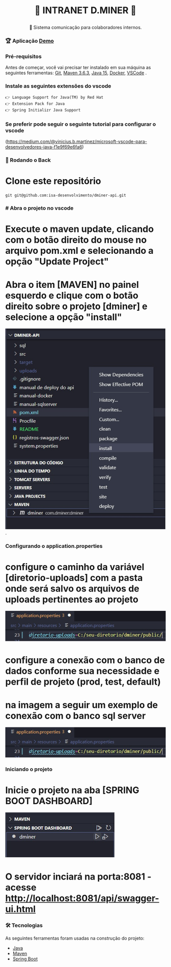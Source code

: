 <h1 align="center">

👾 INTRANET D.MINER 👾

</h1>
<p align="center">🚀  Sistema comunicação para colaboradores internos. 
</p>

### 🏆 Aplicação [Demo](https://dminer.herokuapp.com/)

### Pré-requisitos
Antes de começar, você vai precisar ter instalado em sua máquina as seguintes ferramentas:
[Git](https://git-scm.com/), 
[Maven 3.6.3](http://charlesmms.azurewebsites.net/2017/09/04/instalando-maven-no-windows-10/), 
[Java 15](https://mauriciogeneroso.medium.com/configurando-java-4-como-configurar-as-vari%C3%A1veis-java-home-path-e-classpath-no-windows-46040950638f),
[Docker](https://www.docker.com/products/docker-desktop),
[VSCode](https://code.visualstudio.com/) .

### Instale as seguintes extensões do vscode
    👉 Language Support for Java(TM) by Red Hat
    👉 Extension Pack for Java
    👉 Spring Initializr Java Support

### Se preferir pode seguir o seguinte tutorial para configurar o vscode
(https://medium.com/@vinicius.b.martinez/microsoft-vscode-para-desenvolvedores-java-f1e9f69e6fa6)


### 🎲 Rodando o Back

# Clone este repositório
```
git git@github.com:isa-desenvolvimento/dminer-api.git
```
<h3>
# Abra o projeto no vscode

# Execute o maven update, clicando com o botão direito do mouse no arquivo pom.xml e selecionando a opção "Update Project"
# Abra o item [MAVEN] no painel esquerdo e clique com o botão direito sobre o projeto [dminer] e selecione a opção "install"
![alt text](/resources-readme/maven.jpg) .

### Configurando o application.properties

# configure o caminho da variável [diretorio-uploads] com a pasta onde será salvo os arquivos de uploads pertinentes ao projeto
![alt text](/resources-readme/diretorio.jpg)

# configure a conexão com o banco de dados conforme sua necessidade e perfil de projeto (prod, test, default)
# na imagem a seguir um exemplo de conexão com o banco sql server
![alt text](/resources-readme/diretorio.jpg)


### Iniciando o projeto

# Inicie o projeto na aba [SPRING BOOT DASHBOARD]
![alt text](/resources-readme/spring-start.jpg)

# O servidor inciará na porta:8081 - acesse <http://localhost:8081/api/swagger-ui.html>
</h3>

### 🛠 Tecnologias

As seguintes ferramentas foram usadas na construção do projeto:

- [Java](https://www.oracle.com/java/technologies/javase/jdk15-archive-downloads.html)
- [Maven](https://maven.apache.org/docs/3.6.3/release-notes.html) 
- [Spring Boot](https://spring.io/projects/spring-boot)